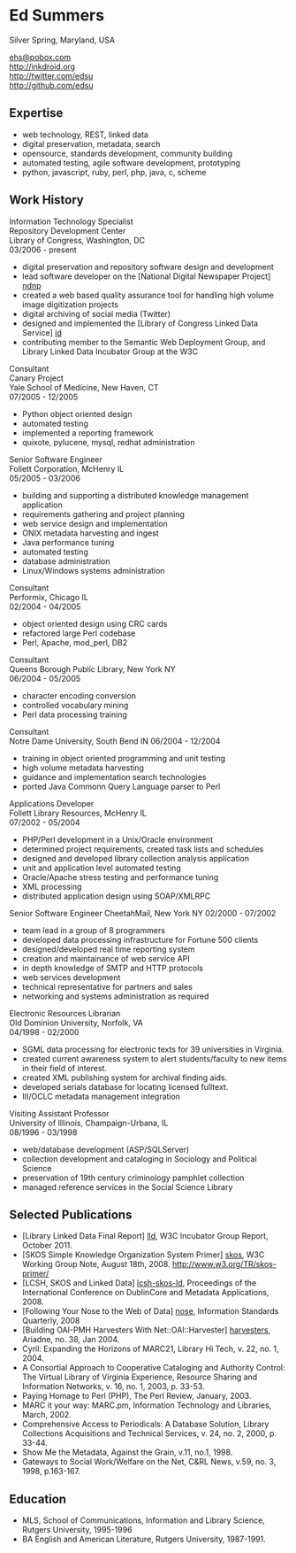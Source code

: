 # Ed Summers

Silver Spring, Maryland, USA  

<ehs@pobox.com>  
<http://inkdroid.org>  
<http://twitter.com/edsu>  
<http://github.com/edsu>

## Expertise

* web technology, REST, linked data  
* digital preservation, metadata, search  
* opensource, standards development, community building  
* automated testing, agile software development, prototyping  
* python, javascript, ruby, perl, php, java, c, scheme

## Work History

Information Technology Specialist  
Repository Development Center  
Library of Congress, Washington, DC  
03/2006 - present

* digital preservation and repository software design and development
* lead software developer on the [National Digital Newspaper Project] [ndnp]
* created a web based quality assurance tool for handling high volume image digitization projects
* digital archiving of social media (Twitter)
* designed and implemented the [Library of Congress Linked Data Service] [id]
* contributing member to the Semantic Web Deployment Group, and Library Linked Data Incubator Group at the W3C

Consultant  
Canary Project  
Yale School of Medicine, New Haven, CT  
07/2005 - 12/2005

* Python object oriented design
* automated testing
* implemented a reporting framework
* quixote, pylucene, mysql, redhat administration

Senior Software Engineer  
Follett Corporation, McHenry IL  
05/2005 - 03/2006

* building and supporting a distributed knowledge management application
* requirements gathering and project planning 
* web service design and implementation
* ONIX metadata harvesting and ingest
* Java performance tuning
* automated testing
* database administration
* Linux/Windows systems administration

Consultant  
Performix, Chicago IL  
02/2004 - 04/2005

* object oriented design using CRC cards
* refactored large Perl codebase
* Perl, Apache, mod_perl, DB2

Consultant  
Queens Borough Public Library, New York NY  
06/2004 - 05/2005

* character encoding conversion
* controlled vocabulary mining
* Perl data processing training

Consultant  
Notre Dame University, South Bend IN
06/2004 - 12/2004

* training in object oriented programming and unit testing 
* high volume metadata harvesting
* guidance and implementation search technologies
* ported Java Commonn Query Language parser to Perl

Applications Developer  
Follett Library Resources, McHenry IL  
07/2002 - 05/2004   

* PHP/Perl development in a Unix/Oracle environment
* determined project requirements, created task lists and 
  schedules
* designed and developed library collection analysis application
* unit and application level automated testing 
* Oracle/Apache stress testing and performance tuning
* XML processing
* distributed application design using SOAP/XMLRPC

Senior Software Engineer
CheetahMail, New York NY
02/2000 - 07/2002

* team lead in a group of 8 programmers
* developed data processing infrastructure for Fortune 500 clients
* designed/developed real time reporting system 
* creation and maintainance of web service API
* in depth knowledge of SMTP and HTTP protocols
* web services development
* technical representative for partners and sales 
* networking and systems administration as required

Electronic Resources Librarian  
Old Dominion University, Norfolk, VA  
04/1998 - 02/2000

* SGML data processing for electronic texts for 39 universities 
  in Virginia.
* created current awareness system to alert students/faculty to 
  new items in their field of interest.
* created XML publishing system for archival finding aids.
* developed serials database for locating licensed fulltext.
* III/OCLC metadata management integration

Visiting Assistant Professor   
University of Illinois, Champaign-Urbana, IL  
08/1996 - 03/1998

* web/database development (ASP/SQLServer)
* collection development and cataloging in Sociology and 
  Political Science
* preservation of 19th century criminology pamphlet collection
* managed reference services in the Social Science Library

## Selected Publications

* [Library Linked Data Final Report] [lld], W3C Incubator Group Report, October
  2011.
* [SKOS Simple Knowledge Organization System Primer] [skos], W3C Working Group Note, 
  August 18th, 2008. 
  http://www.w3.org/TR/skos-primer/
* [LCSH, SKOS and Linked Data] [lcsh-skos-ld], Proceedings of the International 
  Conference on DublinCore and Metadata Applications, 2008.
* [Following Your Nose to the Web of Data] [nose], Information Standards 
  Quarterly, 2008
* [Building OAI-PMH Harvesters With Net::OAI::Harvester] [harvesters], Ariadne, 
  no. 38, Jan 2004.
* Cyril: Expanding the Horizons of MARC21, Library Hi Tech, v. 
  22, no. 1, 2004.
* A Consortial Approach to Cooperative Cataloging and Authority 
  Control: The Virtual Library of Virginia Experience, Resource 
  Sharing and Information Networks, v. 16, no. 1, 2003, p. 33-53.
* Paying Homage to Perl (PHP), The Perl Review, January, 2003.
* MARC it your way: MARC.pm, Information Technology and 
  Libraries, March, 2002.
* Comprehensive Access to Periodicals: A Database Solution, 
  Library Collections Acquisitions and Technical Services, v. 
  24, no. 2, 2000, p. 33-44.
* Show Me the Metadata, Against the Grain, v.11, no.1, 1998.
* Gateways to Social Work/Welfare on the Net, C&RL News, v.59, 
  no. 3, 1998, p.163-167.

## Education

* MLS, School of Communications, Information and Library Science, Rutgers University, 1995-1996
* BA English and American Literature, Rutgers University, 1987-1991.

[ndnp]: http://chroniclingamerica.loc.gov/ "Chronicling America"
[id]: http://id.loc.gov/
[lld]: http://www.w3.org/2005/Incubator/lld/XGR-lld-20111025/ "Library Linked Data Incubator Group Final Report"
[skos]: http://www.w3.org/TR/skos-primer "SKOS Simple Knowledge Oranization System Primer" 
[lcsh-skos-ld]: http://dcpapers.dublincore.org/ojs/pubs/article/view/916
[nose]: http://inkdroid.org/journal/2008/01/04/following-your-nose-to-the-web-of-data/
[harvesters]: http://www.ariadne.ac.uk/issue38/summers
